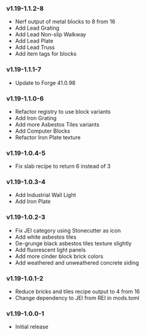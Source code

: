 ### v1.19-1.1.2-8

 - Nerf output of metal blocks to 8 from 16
 - Add Lead Grating
 - Add Lead Non-slip Walkway
 - Add Lead Plate
 - Add Lead Truss
 - Add item tags for blocks

### v1.19-1.1.1-7

 - Update to Forge 41.0.98 

### v1.19-1.1.0-6

 - Refactor registry to use block variants
 - Add Iron Grating
 - Add more Asbestos Tiles variants
 - Add Computer Blocks
 - Refactor Iron Plate texture

### v1.19-1.0.4-5

 - Fix slab recipe to return 6 instead of 3 

### v1.19-1.0.3-4

 - Add Industrial Wall Light
 - Add Iron Plate

### v1.19-1.0.2-3

 - Fix JEI category using Stonecutter as icon 
 - Add white asbestos tiles
 - De-grunge black asbestos tiles texture slightly
 - Add fluorescent light panels
 - Add more cinder block brick colors
 - Add weathered and unweathered concrete siding

### v1.19-1.0.1-2

 - Reduce bricks and tiles recipe output to 4 from 16
 - Change dependency to JEI from REI in mods.toml

### v1.19-1.0.0-1

 - Initial release 

